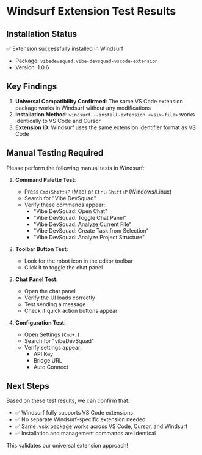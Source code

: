 # Windsurf Extension Test Results

## Installation Status
✅ Extension successfully installed in Windsurf
- Package: `vibedevsquad.vibe-devsquad-vscode-extension`
- Version: 1.0.6

## Key Findings
1. **Universal Compatibility Confirmed**: The same VS Code extension package works in Windsurf without any modifications
2. **Installation Method**: `windsurf --install-extension <vsix-file>` works identically to VS Code and Cursor
3. **Extension ID**: Windsurf uses the same extension identifier format as VS Code

## Manual Testing Required
Please perform the following manual tests in Windsurf:

1. **Command Palette Test**:
   - Press `Cmd+Shift+P` (Mac) or `Ctrl+Shift+P` (Windows/Linux)
   - Search for "Vibe DevSquad"
   - Verify these commands appear:
     - "Vibe DevSquad: Open Chat"
     - "Vibe DevSquad: Toggle Chat Panel"
     - "Vibe DevSquad: Analyze Current File"
     - "Vibe DevSquad: Create Task from Selection"
     - "Vibe DevSquad: Analyze Project Structure"

2. **Toolbar Button Test**:
   - Look for the robot icon in the editor toolbar
   - Click it to toggle the chat panel

3. **Chat Panel Test**:
   - Open the chat panel
   - Verify the UI loads correctly
   - Test sending a message
   - Check if quick action buttons appear

4. **Configuration Test**:
   - Open Settings (`Cmd+,`)
   - Search for "vibeDevSquad"
   - Verify settings appear:
     - API Key
     - Bridge URL
     - Auto Connect

## Next Steps
Based on these test results, we can confirm that:
- ✅ Windsurf fully supports VS Code extensions
- ✅ No separate Windsurf-specific extension needed
- ✅ Same .vsix package works across VS Code, Cursor, and Windsurf
- ✅ Installation and management commands are identical

This validates our universal extension approach!
